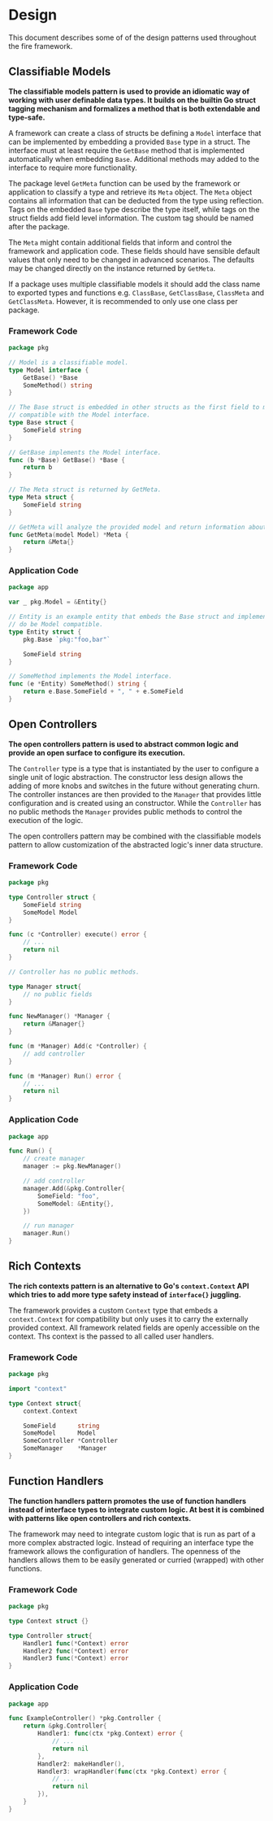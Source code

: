 # Design

This document describes some of of the design patterns used throughout the fire
framework.

## Classifiable Models

**The classifiable models pattern is used to provide an idiomatic way of working
with user definable data types. It builds on the builtin Go struct tagging
mechanism and formalizes a method that is both extendable and type-safe.**

A framework can create a class of structs be defining a `Model` interface that
can be implemented by embedding a provided `Base` type in a struct. The interface
must at least require the `GetBase` method that is implemented automatically when
embedding `Base`. Additional methods may added to the interface to require more
functionality.

The package level `GetMeta` function can be used by the framework or application
to classify a type and retrieve its `Meta` object. The `Meta` object contains
all information that can be deducted from the type using reflection. Tags on the
embedded `Base` type describe the type itself, while tags on the struct fields
add field level information. The custom tag should be named after the package.

The `Meta` might contain additional fields that inform and control the framework
and application code. These fields should have sensible default values that only
need to be changed in advanced scenarios. The defaults may be changed directly
on the instance returned by `GetMeta`.

If a package uses multiple classifiable models it should add the class name to
exported types and functions e.g. `ClassBase`, `GetClassBase`, `ClassMeta` and
`GetClassMeta`. However, it is recommended to only use one class per package.

### Framework Code

```go
package pkg

// Model is a classifiable model.
type Model interface {
    GetBase() *Base
    SomeMethod() string
}

// The Base struct is embedded in other structs as the first field to make them
// compatible with the Model interface.
type Base struct {
    SomeField string
}

// GetBase implements the Model interface.
func (b *Base) GetBase() *Base {
    return b
}

// The Meta struct is returned by GetMeta.
type Meta struct {
    SomeField string
}

// GetMeta will analyze the provided model and return information about it.
func GetMeta(model Model) *Meta {
    return &Meta{}
}
```

### Application Code

```go
package app

var _ pkg.Model = &Entity{}

// Entity is an example entity that embeds the Base struct and implements Method
// do be Model compatible.
type Entity struct {
    pkg.Base `pkg:"foo,bar"`

    SomeField string
}

// SomeMethod implements the Model interface.
func (e *Entity) SomeMethod() string {
    return e.Base.SomeField + ", " + e.SomeField
}
```

## Open Controllers

**The open controllers pattern is used to abstract common logic and provide an
open surface to configure its execution.**

The `Controller` type is a type that is instantiated by the user to configure a
single unit of logic abstraction. The constructor less design allows the adding
of more knobs and switches in the future without generating churn. The controller
instances are then provided to the `Manager` that provides little configuration
and is created using an constructor. While the `Controller` has no public methods
the `Manager` provides public methods to control the execution of the logic.

The open controllers pattern may be combined with the classifiable models
pattern to allow customization of the abstracted logic's inner data structure.

### Framework Code

```go
package pkg

type Controller struct {
    SomeField string
    SomeModel Model
}

func (c *Controller) execute() error {
    // ...
    return nil
}

// Controller has no public methods.

type Manager struct{
    // no public fields
}

func NewManager() *Manager {
    return &Manager{}
}

func (m *Manager) Add(c *Controller) {
    // add controller
}

func (m *Manager) Run() error {
    // ...
    return nil
}
```

### Application Code

```go
package app

func Run() {
    // create manager
    manager := pkg.NewManager()

    // add controller
    manager.Add(&pkg.Controller{
        SomeField: "foo",
        SomeModel: &Entity{},
    })

    // run manager
    manager.Run()
}
```

## Rich Contexts

**The rich contexts pattern is an alternative to Go's `context.Context` API
which tries to add more type safety instead of `interface{}` juggling.**

The framework provides a custom `Context` type that embeds a `context.Context`
for compatibility but only uses it to carry the externally provided context.
All framework related fields are openly accessible on the context. Ths context
is the passed to all called user handlers.

### Framework Code

```go
package pkg

import "context"

type Context struct{
    context.Context

    SomeField      string
    SomeModel      Model
    SomeController *Controller
    SomeManager    *Manager
}
```

## Function Handlers

**The function handlers pattern promotes the use of function handlers instead
of interface types to integrate custom logic. At best it is combined with 
patterns like open controllers and rich contexts.**

The framework may need to integrate custom logic that is run as part of a more
complex abstracted logic. Instead of requiring an interface type the framework
allows the configuration of handlers. The openness of the handlers allows them
to be easily generated or curried (wrapped) with other functions. 

### Framework Code

```go
package pkg

type Context struct {}

type Controller struct{
    Handler1 func(*Context) error
    Handler2 func(*Context) error
    Handler3 func(*Context) error
}
```

### Application Code

```go
package app

func ExampleController() *pkg.Controller {
    return &pkg.Controller{
        Handler1: func(ctx *pkg.Context) error {
            // ...
            return nil
        },
        Handler2: makeHandler(),
        Handler3: wrapHandler(func(ctx *pkg.Context) error {
            // ...
            return nil
        }),
    }
}
``` 
